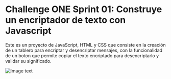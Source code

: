 # Challenge ONE Sprint 01: Construye un encriptador de texto con Javascript

Este es un proyecto de JavaScript, HTML y CSS que consiste en la creación de un tablero para encriptar y desencriptar mensajes, con la funcionalidad de un boton que permite copiar el texto encriptado para desencriptarlo y validar su significado.


![Image text](https://nanareyes.github.io/encriptador/)
